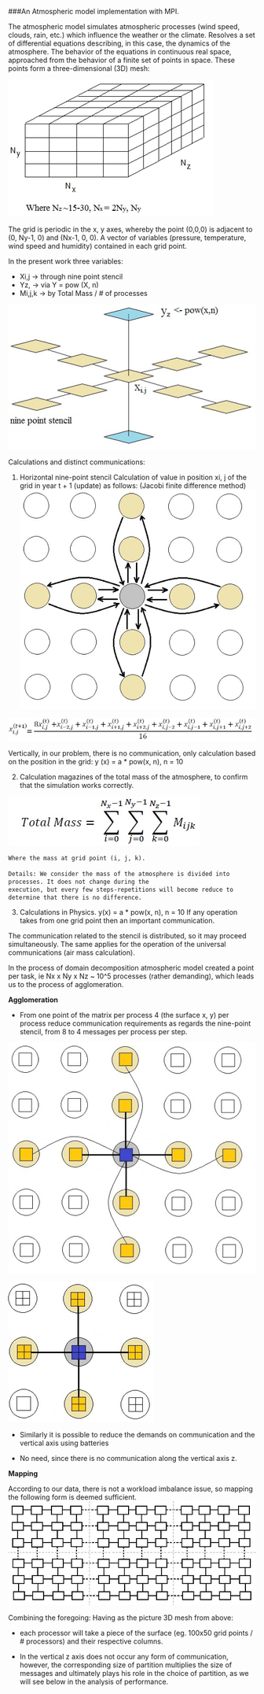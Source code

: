###An Atmospheric model implementation with MPI.

The atmospheric model simulates atmospheric processes (wind speed, clouds, rain, etc.) 
which influence the weather or the climate. Resolves a set of differential equations 
describing, in this case, the dynamics of the atmosphere. The behavior of the equations 
in continuous real space, approached from the behavior of a finite set of points in space.
These points form a three-dimensional (3D) mesh:

![Atmo cube](https://github.com/GeorgePapageorgakis/Atmospheric-model-MPI/blob/master/figures/asd.jpg)

The grid is periodic in the x, y axes, whereby the point (0,0,0) is adjacent to (0, Ny-1, 0) 
and (Nx-1, 0, 0). A vector of variables (pressure, temperature, wind speed and humidity) 
contained in each grid point. 

In the present work three variables:
* Xi,j	 -> through nine point stencil
* Yz,	 -> via Y = pow (X, n)
* Mi,j,k -> by Total Mass / # of processes

![9 point Stencil](https://github.com/GeorgePapageorgakis/Atmospheric-model-MPI/blob/master/figures/stencil.jpg)

Calculations and distinct communications:

1. Horizontal nine-point stencil
	Calculation of value in position xi, j of the grid in year t + 1 (update) as follows:
	(Jacobi finite difference method)
![9 point Stencil](https://github.com/GeorgePapageorgakis/Atmospheric-model-MPI/blob/master/figures/stencil2.jpg)
	
![equation](https://github.com/GeorgePapageorgakis/Atmospheric-model-MPI/blob/master/figures/x_i_j.jpg)

Vertically, in our problem, there is no communication, only calculation based on the position in the grid: 
y (x) = a * pow(x, n), n = 10
	
2. Calculation magazines of the total mass of the atmosphere, to confirm that the simulation works correctly.
	
![equation 2](https://github.com/GeorgePapageorgakis/Atmospheric-model-MPI/blob/master/figures/total%20mass.jpg)
	
	Where the mass at grid point (i, j, k).
	
	Details: We consider the mass of the atmosphere is divided into processes. It does not change during the 
	execution, but every few steps-repetitions will become reduce to determine that there is no difference.
	
3. Calculations in Physics.
	y(x) = a * pow(x, n), n = 10
	If any operation takes from one grid point then an important communication.
	
The communication related to the stencil is distributed, so it may proceed simultaneously. 
The same applies for the operation of the universal communications (air mass calculation).

In the process of domain decomposition atmospheric model created a point per task, ie Nx x Ny x Nz 
~ 10^5 processes (rather demanding), which leads us to the process of agglomeration.

**Agglomeration**

* From one point of the matrix per process 4 (the surface x, y) per process reduce communication
 requirements as regards the nine-point stencil, from 8 to 4 messages per process per step.

 ![agglo](https://github.com/GeorgePapageorgakis/Atmospheric-model-MPI/blob/master/figures/agglomeration.jpg)
 
 ![agglo2](https://github.com/GeorgePapageorgakis/Atmospheric-model-MPI/blob/master/figures/agglomeration2.jpg)
 
* Similarly it is possible to reduce the demands on communication and the vertical axis using batteries
 - No need, since there is no communication along the vertical axis z.
 
**Mapping**

According to our data, there is not a workload imbalance issue, so mapping the following form is deemed sufficient.
 ![grid](https://github.com/GeorgePapageorgakis/Atmospheric-model-MPI/blob/master/figures/grid.jpg)

Combining the foregoing:
Having as the picture 3D mesh from above:

* each processor will take a piece of the surface (eg. 100x50 grid points / # processors) and their respective columns.

* In the vertical z axis does not occur any form of communication, however, the corresponding size of partition 
multiplies the size of messages and ultimately plays his role in the choice of partition, as we will see below 
in the analysis of performance.
